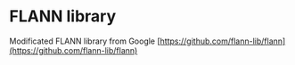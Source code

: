 # FLANN library
Modificated FLANN library from Google [https://github.com/flann-lib/flann](https://github.com/flann-lib/flann)
